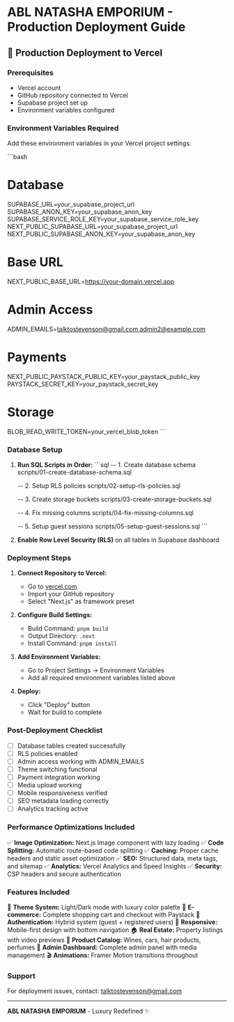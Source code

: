 # ABL NATASHA EMPORIUM - Production Deployment Guide

## 🚀 Production Deployment to Vercel

### Prerequisites
- Vercel account
- GitHub repository connected to Vercel
- Supabase project set up
- Environment variables configured

### Environment Variables Required

Add these environment variables in your Vercel project settings:

\`\`\`bash
# Database
SUPABASE_URL=your_supabase_project_url
SUPABASE_ANON_KEY=your_supabase_anon_key
SUPABASE_SERVICE_ROLE_KEY=your_supabase_service_role_key
NEXT_PUBLIC_SUPABASE_URL=your_supabase_project_url
NEXT_PUBLIC_SUPABASE_ANON_KEY=your_supabase_anon_key

# Base URL
NEXT_PUBLIC_BASE_URL=https://your-domain.vercel.app

# Admin Access
ADMIN_EMAILS=talktostevenson@gmail.com,admin2@example.com

# Payments
NEXT_PUBLIC_PAYSTACK_PUBLIC_KEY=your_paystack_public_key
PAYSTACK_SECRET_KEY=your_paystack_secret_key

# Storage
BLOB_READ_WRITE_TOKEN=your_vercel_blob_token
\`\`\`

### Database Setup

1. **Run SQL Scripts in Order:**
   \`\`\`sql
   -- 1. Create database schema
   scripts/01-create-database-schema.sql
   
   -- 2. Setup RLS policies
   scripts/02-setup-rls-policies.sql
   
   -- 3. Create storage buckets
   scripts/03-create-storage-buckets.sql
   
   -- 4. Fix missing columns
   scripts/04-fix-missing-columns.sql
   
   -- 5. Setup guest sessions
   scripts/05-setup-guest-sessions.sql
   \`\`\`

2. **Enable Row Level Security (RLS)** on all tables in Supabase dashboard

### Deployment Steps

1. **Connect Repository to Vercel:**
   - Go to [vercel.com](https://vercel.com)
   - Import your GitHub repository
   - Select "Next.js" as framework preset

2. **Configure Build Settings:**
   - Build Command: `pnpm build`
   - Output Directory: `.next`
   - Install Command: `pnpm install`

3. **Add Environment Variables:**
   - Go to Project Settings → Environment Variables
   - Add all required environment variables listed above

4. **Deploy:**
   - Click "Deploy" button
   - Wait for build to complete

### Post-Deployment Checklist

- [ ] Database tables created successfully
- [ ] RLS policies enabled
- [ ] Admin access working with ADMIN_EMAILS
- [ ] Theme switching functional
- [ ] Payment integration working
- [ ] Media upload working
- [ ] Mobile responsiveness verified
- [ ] SEO metadata loading correctly
- [ ] Analytics tracking active

### Performance Optimizations Included

✅ **Image Optimization:** Next.js Image component with lazy loading
✅ **Code Splitting:** Automatic route-based code splitting
✅ **Caching:** Proper cache headers and static asset optimization
✅ **SEO:** Structured data, meta tags, and sitemap
✅ **Analytics:** Vercel Analytics and Speed Insights
✅ **Security:** CSP headers and secure authentication

### Features Included

🎨 **Theme System:** Light/Dark mode with luxury color palette
🛒 **E-commerce:** Complete shopping cart and checkout with Paystack
👤 **Authentication:** Hybrid system (guest + registered users)
📱 **Responsive:** Mobile-first design with bottom navigation
🏠 **Real Estate:** Property listings with video previews
🍷 **Product Catalog:** Wines, cars, hair products, perfumes
👑 **Admin Dashboard:** Complete admin panel with media management
🎬 **Animations:** Framer Motion transitions throughout

### Support

For deployment issues, contact: talktostevenson@gmail.com

---

**ABL NATASHA EMPORIUM** - Luxury Redefined ✨
